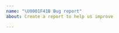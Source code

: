 ```yaml
---
name: "\U0001F41B Bug report"
about: Create a report to help us improve

---
```


<!-- 
Please report issues regarding specific projects in their respective issue trackers, e.g.:
 - Akka HTTP: https://github.com/akka/akka-http/issues
 - Alpakka:   https://github.com/akka/alpakka/issues
 - Akka Persistence Cassandra Plugin: https://github.com/akka/akka-persistence-cassandra/issues
 - ...
 
Please explain your issue precisely, and if possible provide a reproducer snippet (this helps resolve issues much quicker).

Thanks, happy hakking!
-->
